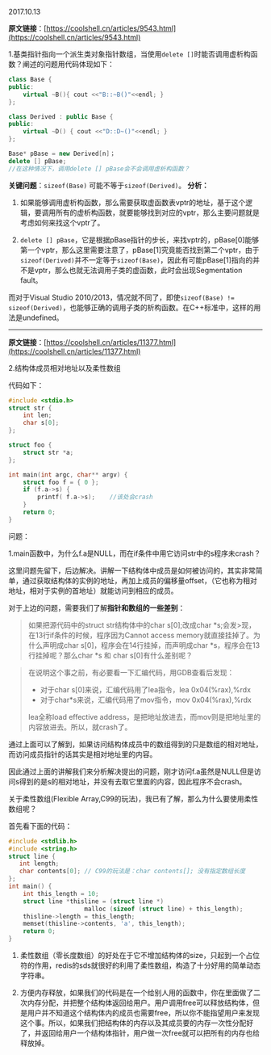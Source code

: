 2017.10.13

**原文链接**：[https://coolshell.cn/articles/9543.html](https://coolshell.cn/articles/9543.html)

1.基类指针指向一个派生类对象指针数组，当使用`delete []`时能否调用虚析构函数？阐述的问题用代码体现如下：

```cpp
class Base {
public:
    virtual ~B(){ cout <<"B::~B()"<<endl; }
};

class Derived : public Base {
public:
    virtual ~D() { cout <<"D::D~()"<<endl; }
};

Base* pBase = new Derived[n]；
delete [] pBase;
//在这种情况下，调用delete [] pBase会不会调用虚析构函数？
```
**关键问题**：`sizeof(Base)` 可能不等于`sizeof(Derived)`。
**分析：**
1. 如果能够调用虚析构函数，那么需要获取虚函数表vptr的地址，基于这个逻辑，要调用所有的虚析构函数，就要能够找到对应的vptr，那么主要问题就是考虑如何来找这个vptr了。

2. `delete [] pBase`，它是根据pBase指针的步长，来找vptr的，pBase[0]能够第一个vptr，那么这里需要注意了，pBase[1]究竟能否找到第二个vptr，由于`sizeof(Derived)`并不一定等于`sizeof(Base)`，因此有可能pBase[1]指向的并不是vptr，那么也就无法调用子类的虚函数，此时会出现Segmentation fault。

而对于Visual Studio 2010/2013，情况就不同了，即使`sizeof(Base) != sizeof(Derived)`，也能够正确的调用子类的析构函数。在C++标准中，这样的用法是undefined。

---

**原文链接**：[https://coolshell.cn/articles/11377.html](https://coolshell.cn/articles/11377.html)

2.结构体成员相对地址以及柔性数组

代码如下：
```c
#include <stdio.h>
struct str {
    int len;
    char s[0];
};

struct foo {
    struct str *a;
};

int main(int argc, char** argv) {
    struct foo f = { 0 };
    if (f.a->s) {
    	printf( f.a->s);	//该处会crash
    }
    return 0;
}
```
问题：

1.main函数中，为什么f.a是NULL，而在if条件中用它访问str中的s程序未crash？

这里问题先留下，后边解决。讲解一下结构体中成员是如何被访问的，其实非常简单，通过获取结构体的实例的地址，再加上成员的偏移量offset，（它也称为相对地址，相对于实例的首地址）就能访问到相应的成员。

对于上边的问题，需要我们了解**指针和数组的一些差别**：

> 如果把源代码中的struct str结构体中的char s[0];改成char *s;会发>现，在13行if条件的时候，程序因为Cannot access memory就直接挂掉了。为什么声明成char s[0]，程序会在14行挂掉，而声明成char *s，程序会在13行挂掉呢？那么char *s 和 char s[0]有什么差别呢？

> 在说明这个事之前，有必要看一下汇编代码，用GDB查看后发现：
> 
> - 对于char s[0]来说，汇编代码用了lea指令，lea 0x04(%rax),%rdx
> - 对于char*s来说，汇编代码用了mov指令，mov 0x04(%rax),%rdx
> 
> lea全称load effective address，是把地址放进去，而mov则是把地址里的内容放进去。所以，就crash了。

通过上面可以了解到，如果访问结构体成员中的数组得到的只是数组的相对地址，而访问成员指针的话其实是相对地址里的内容。

因此通过上面的讲解我们来分析解决提出的问题，刚才访问f.a虽然是NULL但是访问s得到的是s的相对地址，并没有去取它里面的内容，因此程序不会crash。

关于柔性数组(Flexible Array,C99的玩法)，我已有了解，那么为什么要使用柔性数组呢？

首先看下面的代码：
```c
#include <stdlib.h>
#include <string.h>
struct line {
   int length;
   char contents[0]; // C99的玩法是：char contents[]; 没有指定数组长度
};
int main() {
    int this_length = 10;
    struct line *thisline = (struct line *)
                     malloc (sizeof (struct line) + this_length);
    thisline->length = this_length;
    memset(thisline->contents, 'a', this_length);
    return 0;
}
```
1. 柔性数组（零长度数组）的好处在于它不增加结构体的size，只起到一个占位符的作用，redis的sds就很好的利用了柔性数组，构造了十分好用的简单动态字符串。

2. 方便内存释放，如果我们的代码是在一个给别人用的函数中，你在里面做了二次内存分配，并把整个结构体返回给用户。用户调用free可以释放结构体，但是用户并不知道这个结构体内的成员也需要free，所以你不能指望用户来发现这个事。所以，如果我们把结构体的内存以及其成员要的内存一次性分配好了，并返回给用户一个结构体指针，用户做一次free就可以把所有的内存也给释放掉。







